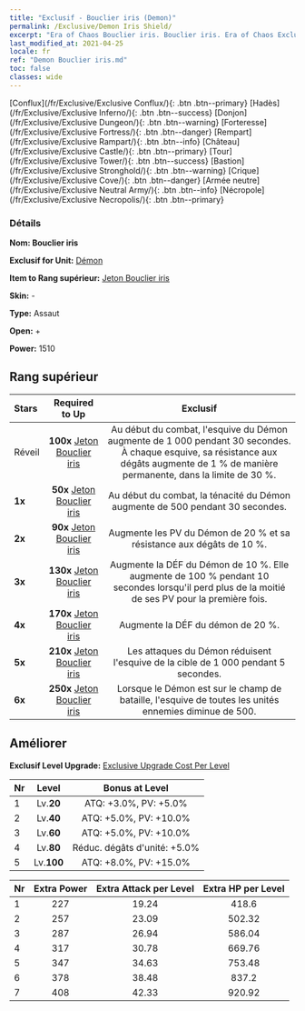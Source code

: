 ```yaml
---
title: "Exclusif - Bouclier iris (Demon)"
permalink: /Exclusive/Demon Iris Shield/
excerpt: "Era of Chaos Bouclier iris. Bouclier iris. Era of Chaos Exclusif Bouclier iris. Démon Exclusif."
last_modified_at: 2021-04-25
locale: fr
ref: "Demon Bouclier iris.md"
toc: false
classes: wide
---
```

 [Conflux](/fr/Exclusive/Exclusive Conflux/){: .btn .btn--primary} [Hadès](/fr/Exclusive/Exclusive Inferno/){: .btn .btn--success} [Donjon](/fr/Exclusive/Exclusive Dungeon/){: .btn .btn--warning} [Forteresse](/fr/Exclusive/Exclusive Fortress/){: .btn .btn--danger} [Rempart](/fr/Exclusive/Exclusive Rampart/){: .btn .btn--info} [Château](/fr/Exclusive/Exclusive Castle/){: .btn .btn--primary} [Tour](/fr/Exclusive/Exclusive Tower/){: .btn .btn--success} [Bastion](/fr/Exclusive/Exclusive Stronghold/){: .btn .btn--warning} [Crique](/fr/Exclusive/Exclusive Cove/){: .btn .btn--danger} [Armée neutre](/fr/Exclusive/Exclusive Neutral Army/){: .btn .btn--info} [Nécropole](/fr/Exclusive/Exclusive Necropolis/){: .btn .btn--primary} 

### Détails
 **Nom: Bouclier iris** 

 **Exclusif for Unit:** [Démon](/fr/units/Demon/) 

 **Item to Rang supérieur:** [Jeton Bouclier iris](/ItemsFR/con_913/)

 **Skin:** -

 **Type:** Assaut

 **Open:** +

 **Power:** 1510

## Rang supérieur

  |     Stars    |  Required to Up | Exclusif |
  |:-------------|:---------------:|:---------------:|
  |  Réveil  | **100x** [Jeton Bouclier iris](/ItemsFR/con_913/) | Au début du combat, l'esquive du Démon augmente de 1 000 pendant 30 secondes. À chaque esquive, sa résistance aux dégâts augmente de 1 % de manière permanente, dans la limite de 30 %. |
  | **1x** <i class="fas fa-star"/> | **50x** [Jeton Bouclier iris](/ItemsFR/con_913/) | Au début du combat, la ténacité du Démon augmente de 500 pendant 30 secondes. |
  | **2x** <i class="fas fa-star"/> | **90x** [Jeton Bouclier iris](/ItemsFR/con_913/) | Augmente les PV du Démon de 20 % et sa résistance aux dégâts de 10 %. |
  | **3x** <i class="fas fa-star"/> | **130x** [Jeton Bouclier iris](/ItemsFR/con_913/) | Augmente la DÉF du Démon de 10 %. Elle augmente de 100 % pendant 10 secondes lorsqu'il perd plus de la moitié de ses PV pour la première fois. |
  | **4x** <i class="fas fa-star"/> | **170x** [Jeton Bouclier iris](/ItemsFR/con_913/) | Augmente la DÉF du démon de 20 %. |
  | **5x** <i class="fas fa-star"/> | **210x** [Jeton Bouclier iris](/ItemsFR/con_913/) | Les attaques du Démon réduisent l'esquive de la cible de 1 000 pendant 5 secondes. |
  | **6x** <i class="fas fa-star"/> | **250x** [Jeton Bouclier iris](/ItemsFR/con_913/) | Lorsque le Démon est sur le champ de bataille, l'esquive de toutes les unités ennemies diminue de 500. |


## Améliorer
 **Exclusif Level Upgrade:** [Exclusive Upgrade Cost Per Level](/Exclusive/ExclusiveUpgradeCostPerLevel/)

  |  Nr  |   Level  | Bonus at Level |
  |:-----|:--------:|:--------------:|
  | 1 | Lv.**20** | ATQ: +3.0%, PV: +5.0% |
  | 2 | Lv.**40** | ATQ: +5.0%, PV: +10.0% |
  | 3 | Lv.**60** | ATQ: +5.0%, PV: +10.0% |
  | 4 | Lv.**80** | Réduc. dégâts d'unité: +5.0% |
  | 5 | Lv.**100** | ATQ: +8.0%, PV: +15.0% |


  |  Nr  |  Extra Power | Extra Attack per Level | Extra HP per Level |
  |:-----|:--------:|:--------:|:--------:|
  | 1 | 227 | 19.24 | 418.6 |
  | 2 | 257 | 23.09 | 502.32 |
  | 3 | 287 | 26.94 | 586.04 |
  | 4 | 317 | 30.78 | 669.76 |
  | 5 | 347 | 34.63 | 753.48 |
  | 6 | 378 | 38.48 | 837.2 |
  | 7 | 408 | 42.33 | 920.92 |


